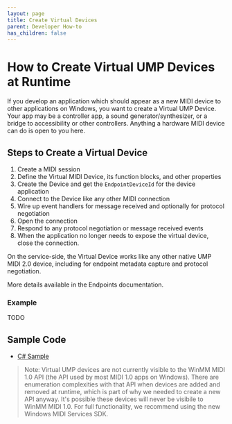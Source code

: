 ```yaml
---
layout: page
title: Create Virtual Devices
parent: Developer How-to
has_children: false
---
```


# How to Create Virtual UMP Devices at Runtime

If you develop an application which should appear as a new MIDI device to other applications on Windows, you want to create a Virtual UMP Device. Your app may be a controller app, a sound generator/synthesizer, or a bridge to accessibility or other controllers. Anything a hardware MIDI device can do is open to you here.

## Steps to Create a Virtual Device

1. Create a MIDI session
2. Define the Virtual MIDI Device, its function blocks, and other properties
3. Create the Device and get the `EndpointDeviceId` for the device application
4. Connect to the Device like any other MIDI connection
5. Wire up event handlers for message received and optionally for protocol negotiation
6. Open the connection
7. Respond to any protocol negotiation or message received events
8. When the application no longer needs to expose the virtual device, close the connection.

On the service-side, the Virtual Device works like any other native UMP MIDI 2.0 device, including for endpoint metadata capture and protocol negotiation.

More details available in the Endpoints documentation.

### Example

TODO




## Sample Code

* [C# Sample](https://github.com/microsoft/MIDI/tree/main/samples/csharp-net/app-to-app-midi-cs)


> Note: Virtual UMP devices are not currently visible to the WinMM MIDI 1.0 API (the API used by most MIDI 1.0 apps on Windows). There are enumeration complexities with that API when devices are added and removed at runtime, which is part of why we needed to create a new API anyway. It's possible these devices will never be visibile to WinMM MIDI 1.0. For full functionality, we recommend using the new Windows MIDI Services SDK.
